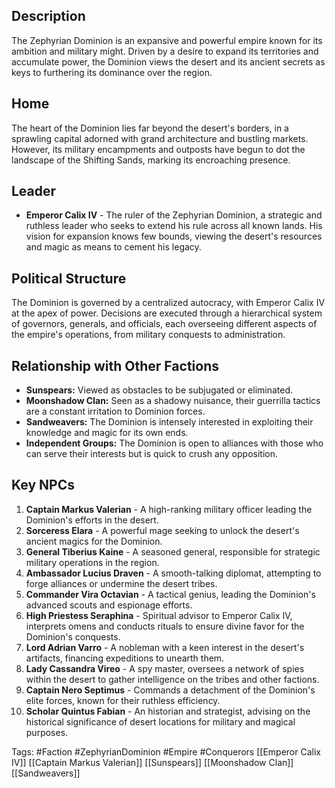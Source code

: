 
## Description
The Zephyrian Dominion is an expansive and powerful empire known for its ambition and military might. Driven by a desire to expand its territories and accumulate power, the Dominion views the desert and its ancient secrets as keys to furthering its dominance over the region.

## Home
The heart of the Dominion lies far beyond the desert's borders, in a sprawling capital adorned with grand architecture and bustling markets. However, its military encampments and outposts have begun to dot the landscape of the Shifting Sands, marking its encroaching presence.

## Leader
- **Emperor Calix IV** - The ruler of the Zephyrian Dominion, a strategic and ruthless leader who seeks to extend his rule across all known lands. His vision for expansion knows few bounds, viewing the desert's resources and magic as means to cement his legacy.

## Political Structure
The Dominion is governed by a centralized autocracy, with Emperor Calix IV at the apex of power. Decisions are executed through a hierarchical system of governors, generals, and officials, each overseeing different aspects of the empire's operations, from military conquests to administration.

## Relationship with Other Factions
- **Sunspears:** Viewed as obstacles to be subjugated or eliminated.
- **Moonshadow Clan:** Seen as a shadowy nuisance, their guerrilla tactics are a constant irritation to Dominion forces.
- **Sandweavers:** The Dominion is intensely interested in exploiting their knowledge and magic for its own ends.
- **Independent Groups:** The Dominion is open to alliances with those who can serve their interests but is quick to crush any opposition.

## Key NPCs
1. **Captain Markus Valerian** - A high-ranking military officer leading the Dominion's efforts in the desert.
2. **Sorceress Elara** - A powerful mage seeking to unlock the desert's ancient magics for the Dominion.
3. **General Tiberius Kaine** - A seasoned general, responsible for strategic military operations in the region.
4. **Ambassador Lucius Draven** - A smooth-talking diplomat, attempting to forge alliances or undermine the desert tribes.
5. **Commander Vira Octavian** - A tactical genius, leading the Dominion's advanced scouts and espionage efforts.
6. **High Priestess Seraphina** - Spiritual advisor to Emperor Calix IV, interprets omens and conducts rituals to ensure divine favor for the Dominion's conquests.
7. **Lord Adrian Varro** - A nobleman with a keen interest in the desert's artifacts, financing expeditions to unearth them.
8. **Lady Cassandra Vireo** - A spy master, oversees a network of spies within the desert to gather intelligence on the tribes and other factions.
9. **Captain Nero Septimus** - Commands a detachment of the Dominion's elite forces, known for their ruthless efficiency.
10. **Scholar Quintus Fabian** - An historian and strategist, advising on the historical significance of desert locations for military and magical purposes.

Tags: #Faction #ZephyrianDominion #Empire #Conquerors [[Emperor Calix IV]] [[Captain Markus Valerian]] [[Sunspears]] [[Moonshadow Clan]] [[Sandweavers]]
